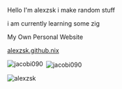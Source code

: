 Hello I'm alexzsk i make random stuff

i am currently learning some zig

My Own Personal Website

[alexzsk.github.nix](https://alexzsk.github.io)


<p><img align="left" src="https://github-readme-stats.vercel.app/api/top-langs?username=alexzsk&show_icons=true&locale=en&layout=compact" alt="jacobi090" /></p>

<p>&nbsp;<img align="center" src="https://github-readme-stats.vercel.app/api?username=alexzsk&show_icons=true&locale=en" alt="jacobi090" /></p>

<p><img align="center" src="https://github-readme-streak-stats.herokuapp.com/?user=jacobi090&" alt="alexzsk" /></p>
